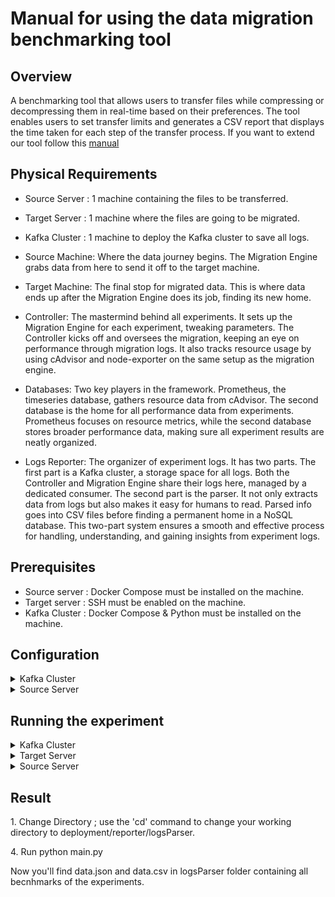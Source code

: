 
# Manual for using the data migration benchmarking tool 

## Overview
A benchmarking tool that allows users to transfer files while compressing or decompressing them in real-time based on their preferences. The tool enables users to set transfer limits and generates a CSV report that displays the time taken for each step of the transfer process.
If you want to extend our tool follow this [manual](EXTEND.md)

## Physical Requirements
- Source Server : 1 machine containing the files to be transferred.
- Target Server : 1 machine where the files are going to be migrated.
- Kafka Cluster : 1 machine to deploy the Kafka cluster to save all logs.

- Source Machine: Where the data journey begins. The Migration Engine grabs data from here to send it off to the target machine.
- Target Machine: The final stop for migrated data. This is where data ends up after the Migration Engine does its job, finding its new home.
- Controller: The mastermind behind all experiments. It sets up the Migration Engine for each experiment, tweaking parameters. The Controller kicks off and oversees the migration, keeping an eye on performance through migration logs. It also tracks resource usage by using cAdvisor and node-exporter on the same setup as the migration engine.
- Databases: Two key players in the framework. Prometheus, the timeseries database, gathers resource data from cAdvisor. The second database is the home for all performance data from experiments. Prometheus focuses on resource metrics, while the second database stores broader performance data, making sure all experiment results are neatly organized.
- Logs Reporter: The organizer of experiment logs. It has two parts. The first part is a Kafka cluster, a storage space for all logs. Both the Controller and Migration Engine share their logs here, managed by a dedicated consumer. The second part is the parser. It not only extracts data from logs but also makes it easy for humans to read. Parsed info goes into CSV files before finding a permanent home in a NoSQL database. This two-part system ensures a smooth and effective process for handling, understanding, and gaining insights from experiment logs.


## Prerequisites
- Source server : Docker Compose must be installed on the machine.
- Target server : SSH must be enabled on the machine. 
- Kafka Cluster : Docker Compose & Python must be installed on the machine.

## Configuration
<details><summary> Kafka Cluster</summary>
<br />
<p> 1. Download deployment/reporter.</p>
<p> 2. Edit deployment/reporter/kafka cluster/docker-compose.yml :
 <br/>  <br/>
   In docker compose change these environment variables by changing 192.168.122.230 with your machine's public ip address.
   KAFKA_ADVERTISED_LISTENERS: INTERNAL://kafka1:19092,EXTERNAL://192.168.122.230:9092,DOCKER://host.docker.internal:29092
   KAFKA_JMX_HOSTNAME: 192.168.122.230.</p>
<p>3. pip install -r deployment/reporter/requirements.txt </p>
</details>

<details><summary> Source Server</summary>
<br />
<p>1. Download deployment/sourceserver</p>
<p>2. Save all files you want to migrate in deployment/sourceserver/data</p>
<p>3. Choose the right configuration for the experiment.
   <br />
   In this step, you'll edit the deployment/sourceserver/configs/config.ini file in the configs folder.

### **[targetServer]**  
Here you save all SSH credentials of the remote server where to migrate the files

&nbsp; &nbsp; - **host** : hostname / IP address of the server<br />
&nbsp; &nbsp; - **username** : username of the server<br />
&nbsp; &nbsp; - **password** : password of the server<br />
&nbsp; &nbsp; - **dataFolder_path** : folder where files are going to be stored on the remote server <br /> 
&nbsp; &nbsp;( path should always end with / )<br />

### **[sourceServer]**  
The migration tool is going to be running on the localServer, But we need the password for this server  to run some sudo commands

&nbsp; &nbsp; - **password** : password to run sudo command<br />
&nbsp; &nbsp; - **dataFolder_path** : folder where files that are going to be migrated are savedb (path should always end with /).<br /> 
&nbsp; &nbsp;This value should always be data/ since you're saving your files in that folder as specified in step 1.
  
### **[KafkaCluster]**  
The migration tool is going to be running on the localServer, But we need the password for this server  to run some sudo commands

&nbsp; &nbsp; - **host** :  hostname / IP address of the machine hosting the kafka cluster<br />
&nbsp; &nbsp; - **port** :  the port on which the kafka cluster is listening ; the value should be 9092<br /> 
  

### **[experiment]** 


&nbsp; &nbsp; - **numberOfExperiments** : how many times each experiment is repeated with the same configuration ( for the accuracy of the results ).

&nbsp; &nbsp; - **files** = file1,file2,file3 :  only provide the names of the files. These files must be stored in the data folder specified above.

&nbsp; &nbsp; - **limits** = 1,10,1024 : limits should be in bytes 

&nbsp; &nbsp; - **compressionTypes** = None,lz4,gzip : compression types can be None, lz4 and gzip

&nbsp; &nbsp; - **streams** = 1,2,3 : the number of streams that files will be migrated over

&nbsp; &nbsp; - **logginId** =  : Id used when logging everything about experiments, if kept empty a new id will be created

 #### Note : all combinations of the 3 above variables will be executed as different experiments.
</p>
</details>

## Running the experiment 
<details><summary> Kafka Cluster</summary>

<br />
<p> 1. Change Directory ; use the 'cd' command to change your working directory to deployment/reporter/kafka cluster.</p>
<p> 2. Run docker compose up </p>
<p> 3. Wait until kafka cluster is up and ready. </p>
<p> 4. Run python consumer.py. </p>
NOTE: if this is not the first time running the experiment, don't forget to delete logs saved in deployment/reporter/kafka cluster/output.log, if you don't want to see the logs of the old experiments in the final result.
</details>

<details><summary> Target Server</summary>
<br />
<p> 1. Make sure SSH server is ready for connections.</p>
<p> 2. Make sure there is enough space on the machine.</p>
</details>
 
<details><summary> Source Server</summary>
<br />
<p> 1. Change Directory ; use the 'cd' command to change your working directory to deployment/sourceserver.</p>
<p> 2. Run docker compose up </p>
<p> Now you can follow the experiments running ; you can follow the output in the source server and you can also see the logs of  consumer.py in the Kafka cluster</p>
</details>

## Result
<p> 1. Change Directory ; use the 'cd' command to change your working directory to deployment/reporter/logsParser. </p>
<p> 4. Run python main.py </p>

Now you'll find data.json and data.csv in logsParser folder containing all becnhmarks of the experiments.
